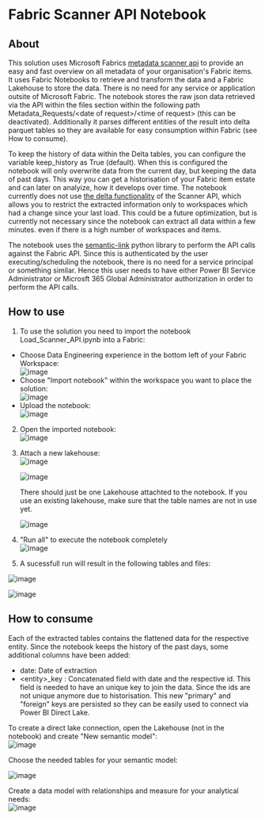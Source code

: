 # Fabric Scanner API Notebook
## About
This solution uses Microsoft Fabrics [metadata scanner api](https://learn.microsoft.com/en-us/fabric/governance/metadata-scanning-overview) to provide an easy and fast overview on all metadata of your organisation's Fabric items. It uses Fabric Notebooks to retrieve and transform the data and a Fabric Lakehouse to store the data.
There is no need for any service or application outsite of Microsoft Fabric. The notebook stores the raw json data retrieved via the API within the files section within the following path Metadata_Requests/\<date of request\>/\<time of request\> (this can be deactivated). Additionally it parses different entities of the result into delta parquet tables so they are available for easy consumption within Fabric (see How to consume).

To keep the history of data within the Delta tables, you can configure the variable keep_history as True (default). When this is configured the notebook will only overwrite data from the current day, but keeping the data of past days. This way you can get a historisation of your Fabric item estate and can later on analyize, how it develops over time. The notebook currently does not use [the delta functionality](https://learn.microsoft.com/en-us/rest/api/power-bi/admin/workspace-info-get-modified-workspaces) of the Scanner API, which allows you to restrict the extracted information only to workspaces which had a change since your last load. This could be a future optimization, but is currently not necessary since the notebook can extract all data within a few minutes. even if there is a high number of workspaces and items.

The notebook uses the [semantic-link](https://learn.microsoft.com/en-us/fabric/data-science/semantic-link-overview) python library to perform the API calls against the Fabric API. Since this is authenticated by the user executing/scheduling the notebook, there is no need for a service principal or something similar. Hence this user needs to have either Power BI Service Administrator  or Microsft 365 Global Administrator authorization in order to perform the API calls.

## How to use

1. To use the solution you need to import the notebook Load_Scanner_API.ipynb into a Fabric:
  - Choose Data Engineering experience in the bottom left of your Fabric Workspace:<br />
    ![image](https://github.com/kethom-analytics/fabric_scanner_api/assets/164002227/2cdc77ac-2a3d-4a2f-83f8-6bb1c28b80b2)
  - Choose "Import notebook" within the workspace you want to place the solution:<br />
    ![image](https://github.com/kethom-analytics/fabric_scanner_api/assets/164002227/4bd415fe-c2a3-4604-b3f2-e0a4291f47e0)
  - Upload the notebook:<br />
    ![image](https://github.com/kethom-analytics/fabric_scanner_api/assets/164002227/f084acde-c042-483b-a416-afc008996009)


2. Open the imported notebook:<br />
  ![image](https://github.com/kethom-analytics/fabric_scanner_api/assets/164002227/511837a6-ad3c-456e-b419-edd18f994f13)

3. Attach a new lakehouse: <br />
   ![image](https://github.com/kethom-analytics/fabric_scanner_api/assets/164002227/adedc279-0082-4c6f-9ae4-a57d02dc1b17) <br />

   ![image](https://github.com/kethom-analytics/fabric_scanner_api/assets/164002227/95f31ae6-bb8f-4c34-ba4d-4634f9d682a9) <br />

   There should just be one Lakehouse attachted to the notebook. If you use an existing lakehouse, make sure that the table names are not in use yet.<br />

   ![image](https://github.com/kethom-analytics/fabric_scanner_api/assets/164002227/03099fb8-17c3-4e27-ac6b-423a21cb4875)<br />
4. "Run all" to execute the notebook completely<br />
  ![image](https://github.com/kethom-analytics/fabric_scanner_api/assets/164002227/20ce053b-0d8b-4e8e-a429-7cc1577f5ace)<br />
5. A sucessfull run will result in the following tables and files:<br />

  ![image](https://github.com/kethom-analytics/fabric_scanner_api/assets/164002227/0ccf8ff0-c0b2-4cf1-b6bf-35e4a2f100e3)<br />

  ![image](https://github.com/kethom-analytics/fabric_scanner_api/assets/164002227/cb483216-f6df-4d26-be23-c6cae9eebd3d)<br />

  

## How to consume
Each of the extracted tables contains the flattened data for the respective entity. Since the notebook keeps the history of the past days, some additional columns have been added:
- date: Date of extraction
- \<entity\>_key : Concatenated field with date and the respective id. This field is needed to have an unique key to join the data. Since the ids are not unique anymore due to historisation. This new "primary" and "foreign" keys are persisted so they can be easily used to connect via Power BI Direct Lake.<br />

To create a direct lake connection, open the Lakehouse (not in the notebook) and create "New semantic model":<br />
![image](https://github.com/kethom-analytics/fabric_scanner_api/assets/164002227/6ad2912a-ede2-4461-90e8-d06da27b8731)<br />

Choose the needed tables for your semantic model:<br />

![image](https://github.com/kethom-analytics/fabric_scanner_api/assets/164002227/9c52d2d8-5a85-4755-aa57-f99de854847c)<br />

Create a data model with relationships and measure for your analytical needs:<br />
![image](https://github.com/kethom-analytics/fabric_scanner_api/assets/164002227/11214b06-8673-4592-aa11-fdea78b2e053)





 

